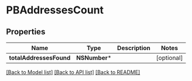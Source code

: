 # PBAddressesCount

## Properties
Name | Type | Description | Notes
------------ | ------------- | ------------- | -------------
**totalAddressesFound** | **NSNumber*** |  | [optional] 

[[Back to Model list]](../README.md#documentation-for-models) [[Back to API list]](../README.md#documentation-for-api-endpoints) [[Back to README]](../README.md)


